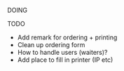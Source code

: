 DOING


TODO
- Add remark for ordering + printing
- Clean up ordering form
- How to handle users (waiters)?
- Add place to fill in printer (IP etc)